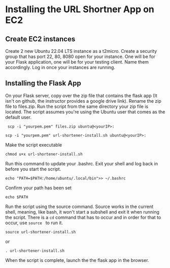 # Installing the URL Shortner App on EC2

## Create EC2 instances
Create 2 new Ubuntu 22.04 LTS instance as a t2micro. Create a security group that has port 22, 80, 8080 open for your instance. One will be for your Flask application, one will be for your testing client. Name them accordingly. Log in once your instances are running.

## Installing the Flask App

On your Flask server, copy over the zip file that contains the flask app (It isn't on github, the instructor provides a google drive link). Rename the zip file to files.zip. Run the script from the same directory your zip file is located. The script assumes you're using the Ubuntu user that comes as the default user.

` scp -i "yourpem.pem" files.zip ubuntu@<yourIP>:`

` scp -i "yourpem.pem" url-shortener-install.sh ubuntu@<yourIP>: `

Make the script executable

`chmod u+x url-shortener-install.sh `

Run this command to update your .bashrc. Exit your shell and log back in before you start the script.

` echo "PATH=$PATH:/home/ubuntu/.local/bin">> ~/.bashrc `

Confirm your path has been set

` echo $PATH `

Run the script using the source command. Source works in the current shell, meaning, like bash, it won't start a subshell and exit it when running the script. There is a ` cd ` command that has to occur and in order for that to occur, use `source ` to run it.

` source url-shortener-install.sh `

or 

` . url-shortener-install.sh `

When the script is complete, launch the the flask app in the browser.



